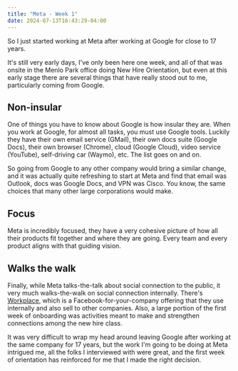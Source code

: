 ```yaml
---
title: "Meta - Week 1"
date: 2024-07-13T16:43:29-04:00
---
```


So I just started working at Meta after working at Google for close to 17 years.

It's still very early days, I've only been here one week, and all of that was
onsite in the Menlo Park office doing New Hire Orientation, but even at this
early stage there are several things that have really stood out to me,
particularly coming from Google.

## Non-insular

One of things you have to know about Google is how insular they are. When you
work at Google, for almost all tasks, you must use Google tools. Luckily they
have their own email service (GMail), their own docs suite (Google Docs), their
own browser (Chrome), cloud (Google Cloud), video service (YouTube),
self-driving car (Waymo), etc. The list goes on and on.

So going from Google to any other company would bring a similar change, and it
was actually quite refreshing to start at Meta and find that email was Outlook,
docs was Google Docs, and VPN was Cisco. You know, the same choices that many
other large corporations would make.

## Focus

Meta is incredibly focused, they have a very cohesive picture of how all their
products fit together and where they are going. Every team and every product
aligns with that guiding vision.

## Walks the walk

Finally, while Meta talks-the-talk about social connection to the public, it
very much walks-the-walk on social connection internally. There's
[Workplace](https://www.workplace.com/), which is a Facebook-for-your-company
offering that they use internally and also sell to other companies. Also, a
large portion of the first week of onboarding was activities meant to make and
strengthen connections among the new hire class.

It was very difficult to wrap my head around leaving Google after working at the
same company for 17 years, but the work I'm going to be doing at Meta intrigued
me, all the folks I interviewed with were great, and the first week of
orientation has reinforced for me that I made the right decision.
